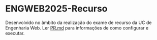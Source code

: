 # ENGWEB2025-Recurso

Desenvolvido no âmbito da realização do exame de recurso da UC de Engenharia Web.
Ler [PR.md](PR.md) para informações de como configurar e executar.